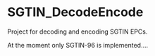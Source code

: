 # SGTIN_DecodeEncode
Project for decoding and encoding SGTIN EPCs.

At the moment only SGTIN-96 is implemented....
